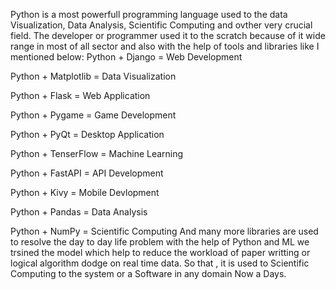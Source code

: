 Python is a most powerfull programming language used to the data Visualization, Data Analysis, Scientific Computing and ovther very crucial field. The developer or programmer used it to the scratch because of it wide range in most of all sector and also with the help of tools and libraries like I mentioned below:
Python + Django = Web Development

Python + Matplotlib = Data Visualization

Python + Flask = Web Application

Python + Pygame = Game Development

Python + PyQt = Desktop Application

Python + TenserFlow = Machine Learning

Python + FastAPI = API Development

Python + Kivy = Mobile Devlopment

Python + Pandas = Data Analysis

Python + NumPy = Scientific Computing
And many more libraries are used to resolve the day to day life problem with the help of Python and ML we trsined the model which help to reduce the workload of paper writting or logical algorithm dodge on real time data. So that , it is used to  Scientific Computing to the system or a Software in any domain Now a Days.
